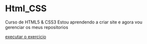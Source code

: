 # Html_CSS
 Curso de HTML5 & CSS3
 Estou aprendendo a criar site e agora vou gerenciar os meus repositorios

<a href= "https://josemarmartins21.github.io/Html_CSS/Exercicios/exe002/index.html">executar o exercicio</a>
